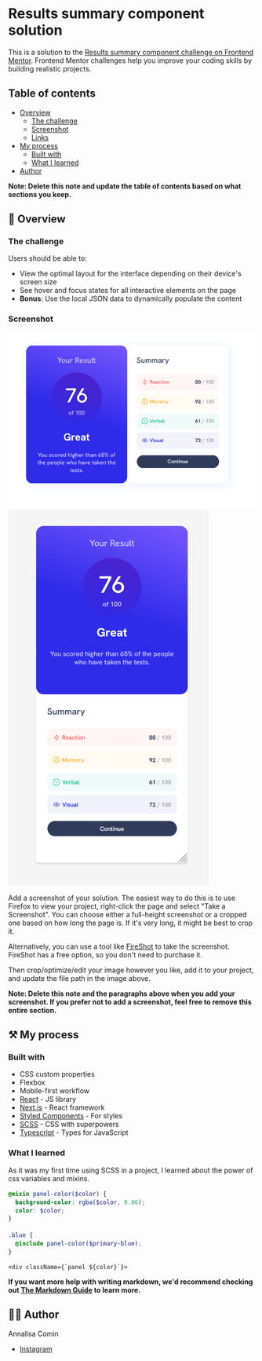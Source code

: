 # Results summary component solution

This is a solution to the [Results summary component challenge on Frontend Mentor](https://www.frontendmentor.io/challenges/results-summary-component-CE_K6s0maV). Frontend Mentor challenges help you improve your coding skills by building realistic projects.

## Table of contents

- [Overview](#overview)
  - [The challenge](#the-challenge)
  - [Screenshot](#screenshot)
  - [Links](#links)
- [My process](#my-process)
  - [Built with](#built-with)
  - [What I learned](#what-i-learned)
- [Author](#author)

**Note: Delete this note and update the table of contents based on what sections you keep.**

## 📖 Overview

### The challenge

Users should be able to:

- View the optimal layout for the interface depending on their device's screen size
- See hover and focus states for all interactive elements on the page
- **Bonus**: Use the local JSON data to dynamically populate the content

### Screenshot

![Desktop Design](./src/design/my-desktop-design.png)
![Mobile Design](./src/design/my-mobile-design.png)

Add a screenshot of your solution. The easiest way to do this is to use Firefox to view your project, right-click the page and select "Take a Screenshot". You can choose either a full-height screenshot or a cropped one based on how long the page is. If it's very long, it might be best to crop it.

Alternatively, you can use a tool like [FireShot](https://getfireshot.com/) to take the screenshot. FireShot has a free option, so you don't need to purchase it.

Then crop/optimize/edit your image however you like, add it to your project, and update the file path in the image above.

**Note: Delete this note and the paragraphs above when you add your screenshot. If you prefer not to add a screenshot, feel free to remove this entire section.**

## ⚒️ My process

### Built with

- CSS custom properties
- Flexbox
- Mobile-first workflow
- [React](https://reactjs.org/) - JS library
- [Next.js](https://nextjs.org/) - React framework
- [Styled Components](https://styled-components.com/) - For styles
- [SCSS](https://sass-lang.com/) - CSS with superpowers
- [Typescript](https://www.typescriptlang.org/) - Types for JavaScript

### What I learned

As it was my first time using SCSS in a project, I learned about the power of css variables and mixins.

```scss
@mixin panel-color($color) {
  background-color: rgba($color, 0.06);
  color: $color;
}

.blue {
  @include panel-color($primary-blue);
}
```

```tsx
<div className={`panel ${color}`}>
```

**If you want more help with writing markdown, we'd recommend checking out [The Markdown Guide](https://www.markdownguide.org/) to learn more.**

## 👩‍💻 Author

Annalisa Comin

- [Instagram](https://www.instagram.com/annalisa_comin/)
